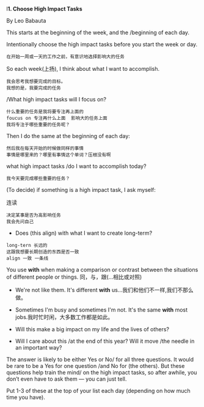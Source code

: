 l**1. Choose High Impact Tasks**



By Leo Babauta



This starts at the beginning of the week, and the /beginning of each day. 

Intentionally choose the high impact tasks before you start the week or day.

```
在开始一周或一天的工作之前，有意识地选择影响大的任务
```



So each week(上扬), I think about what I want to accomplish. 

```
我会思考我想要完成的目标。
我想的是，我要完成的任务
```



/What high impact tasks will I focus on? 

```
什么重要的任务是我将要专注再上面的
foucus on 专注再什么上面  影响大的任务上面
我将专注于哪些重要的任务呢？

```



Then I do the same at the beginning of each day: 

```
然后我在每天开始的时候做同样的事情
事情是哪里来的？哪里有事情这个单词？压根没有啊
```



what high impact tasks /do I want to accomplish today?

```
我今天要完成哪些重要的任务？
```



(To decide) if something is a high impact task, I ask myself:

连读

```
决定某事是否为高影响任务
我会先问自己
```



* Does (this align) with what I want to create long-term?

```
long-tern 长远的
这跟我想要长期创造的东西是否一致
align 一致 一条线
```

You use **with** when making a comparison or contrast between the situations of different people or things. 同，与，跟(…相比或对照)

* We're not like them. It's different **with** us...我们和他们不一样,我们不那么做。
* Sometimes I'm busy and sometimes I'm not. It's the same **with** most jobs.我时忙时闲，大多数工作都是如此。











* Will this make a big impact on my life and the lives of others?
* Will I care about this /at the end of this year? Will it move /the needle in an important way?



The answer is likely to be either Yes or No/ for all three questions. It would be rare to be a Yes for one question /and No for (the others). But these questions help train the mind/ on the high impact tasks, so after awhile, you don’t even have to ask them — you can just tell.



Put 1-3 of these at the top of your list each day (depending on how much time you have).
